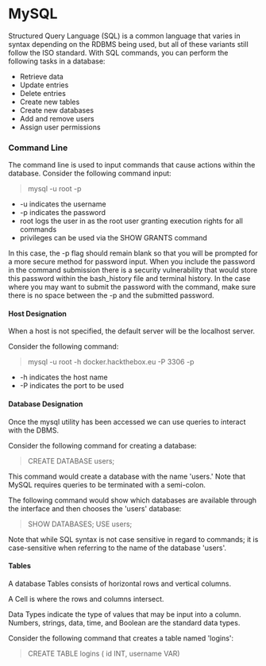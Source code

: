 # MySQL

Structured Query Language (SQL) is a common language that varies in syntax depending on the RDBMS being used, but all of these variants still follow the ISO standard. With SQL commands, you can perform the following tasks in a database:

- Retrieve data
- Update entries
- Delete entries
- Create new tables
- Create new databases
- Add and remove users
- Assign user permissions

### Command Line

The command line is used to input commands that cause actions within the database. Consider the following command input:

>mysql -u root -p

- -u indicates the username
- -p indicates the password
- root logs the user in as the root user granting execution rights for all commands
- privileges can be used via the SHOW GRANTS command

In this case, the -p flag should remain blank so that you will be prompted for a more secure method for password input. When you include the password in the command submission there is a security vulnerability that would store this password within the bash_history file and terminal history. In the case where you may want to submit the password with the command, make sure there is no space between the -p and the submitted password.

#### Host Designation

When a host is not specified, the default server will be the localhost server.

Consider the following command:

>mysql -u root -h docker.hackthebox.eu -P 3306 -p

- -h indicates the host name
- -P indicates the port to be used

#### Database Designation

Once the mysql utility has been accessed we can use queries to interact with the DBMS.

Consider the following command for creating a database:

>	CREATE DATABASE users;

This command would create a database with the name 'users.' Note that MySQL requires queries to be terminated with a semi-colon.

The following command would show which databases are available through the interface and then chooses the 'users' database:

>SHOW DATABASES;
>USE users;

Note that while SQL syntax is not case sensitive in regard to commands; it is case-sensitive when referring to the name of the database 'users'. 

#### Tables

A database Tables consists of horizontal rows and vertical columns. 

A Cell is where the rows and columns intersect.

Data Types indicate the type of values that may be input into a column. Numbers, strings, data, time, and Boolean are the standard data types.

Consider the following command that creates a table named 'logins':

>CREATE TABLE logins (
>	id INT,
>	username VAR)